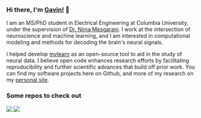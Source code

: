 ### Hi there, I'm [Gavin!](https://gavinmischler.github.io) 👋

I am an MS/PhD student in Electrical Engineering at Columbia University, under the supervision of [Dr. Nima Mesgarani](http://nima.ee.columbia.edu/). I work at the intersection of neuroscience and machine learning, and I am interested in computational modeling and methods for decoding the brain's neural signals.

I helped develop [mvlearn](https://mvlearn.github.io/) as an open-source tool to aid in the study of neural data. I believe open code enhances research efforts by facilitating reproducibility and further scientific advances that build off prior work. You can find my software projects here on Github, and more of my research on my [personal site](https://gavinmischler.github.io).

<!--![Gavin's GitHub stats](https://github-readme-stats.vercel.app/api?username=gavinmischler&count_private=true&theme=merko)-->


<!--
mvlearn
-->
<!--[![Readme Card](https://github-readme-stats.vercel.app/api/pin/?username=mvlearn&repo=mvlearn)](https://github.com/mvlearn/mvlearn)-->

<!--
spikeFRInder
-->
<!--[![Readme Card](https://github-readme-stats.vercel.app/api/pin/?username=gavinmischler&repo=spikeFRInder)](https://github.com/gavinmischler/spikeFRInder)-->

### Some repos to check out

<!--
mvlearn
-->
<a href="https://github.com/mvlearn/mvlearn">
  <!-- Change the `github-readme-stats.anuraghazra1.vercel.app` to `github-readme-stats.vercel.app`  -->
  <img align="left" src="https://github-readme-stats.vercel.app/api/pin/?username=mvlearn&repo=mvlearn&theme=merko" />
</a>  

<!--
spikeFRInder
-->
<a href="https://github.com/gavinmischler/spikeFRInder">
  <!-- Change the `github-readme-stats.anuraghazra1.vercel.app` to `github-readme-stats.vercel.app`  -->
  <img align="left" src="https://github-readme-stats.vercel.app/api/pin/?username=gavinmischler&repo=spikeFRInder&theme=merko" />
</a>


<!--
**gavinmischler/gavinmischler** is a ✨ _special_ ✨ repository because its `README.md` (this file) appears on your GitHub profile.

Here are some ideas to get you started:

- 🔭 I’m currently working on ...
- 🌱 I’m currently learning ...
- 👯 I’m looking to collaborate on ...
- 🤔 I’m looking for help with ...
- 💬 Ask me about ...
- 📫 How to reach me: ...
- 😄 Pronouns: ...
- ⚡ Fun fact: ...
-->
